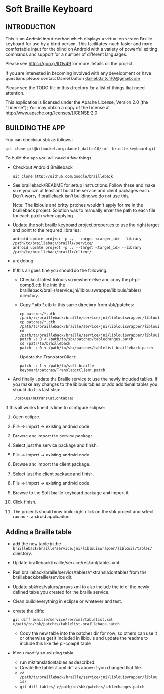 # Soft Braille Keyboard

## INTRODUCTION

This is an Android input method which displays a virtual on screen Braille keyboard for use by a blind person. This facilitates much faster and more comfortable input for the blind on Android with a variety of powerful editing commands and support for a number of different languages.

Please see https://goo.gl/lD1v49 for more details on the project.

If you are interested in becoming involved with any development or have questions please contact Daniel Dalton <daniel.dalton10@gmail.com>

Please see the TODO file in this directory for a list of things that need attention.

This application is licensed under the Apache License, Version 2.0 (the "License"); You may obtain a copy of the License at http://www.apache.org/licenses/LICENSE-2.0

## BUILDING THE APP ##

You can checkout sbk as follows:

`git clone git@bitbucket.org:daniel_dalton10/soft-braille-keyboard.git`

To build the app you will need a few things.

* Checkout Android Brailleback

	`git clone http://github.com/google/brailleback`

* See brailleback/README for setup instructions. Follow these and make sure you can at least ant build the service and client packages each. Don't worry if brailleback isn't building we do not use this.
	
	Note: The liblouis and brltty patches wouldn't apply for me in the brailleback project. Solution was to manually enter the path to each file for each patch when applying.

* Update the soft braille keyboard project.properties to use the right target and point to the required libraries:
	
	```cd /path/to/soft-braille-keyboard
	android update project -p ./ --target <target_id> --library /path/to/brailleback/braille/service/
	android update project -p ./ --target <target_id> --library /path/to/brailleback/braille/client/
	```

* ant debug

* If this all goes fine you should do the following:

	- Checkout latest liblouis somewhere else and copy the pl-pl-comp8.ctb file into the brailleback/braille/service/jni/liblouiswrapper/liblouis/tables/ directory.

	- Copy *.utb *.ctb to this same directory from sbk/patches:

		```cd /path/to/sbk_checkout
		cp patches/*.utb /path/to/brailleback/braille/service/jni/liblouiswrapper/liblouis/tables/
		cp patches/*.ctb /path/to/brailleback/braille/service/jni/liblouiswrapper/liblouis/tables/
		cd /path/to/brailleback/braille/service/jni/liblouiswrapper/liblouis/
		patch -p 0 < /path/to/sbk/patches/tablechanges.patch
		cd /path/to/brailleback
		patch -p 0 < /path/to/sbk/patches/tablelist-brailleback.patch
		```

 		Update the TranslatorClient:

		`patch -p 1 < /path/to/soft-braille-keyboard/patches/TranslatorClient.patch`
		
 - And finally update the Braille service to use the newly included tables. If you make any changes to the liblouis tables or add additional tables you should do this last step:

	```cd braille/service
	./tables/mktranslationtables
	```

If this all works fine it is time to configure eclipse:

1. Open eclipse.

2. File -> import -> existing android code

3. Browse and import the service package.

4. Select just the service package and finish.

5. File -> import -> existing android code

6. Browse and import the client package.

7. Select just the client package and finish.

8. File -> import -> existing android code

9. Browse to the Soft braille keyboard package and import it.

10. Click finish.

11. The projects should now build right click on the sbk project and select run as -. android application 

## Adding a Braille table ##

- add the new table in the
	`brailleback/braille/service/jni/liblouiswrapper/liblouis/tables/`
	directory.

- Update brailleback/braille/service/res/xml/tables.xml.

- Run brailleback/braille/service/tables/mktranslationtables from the brailleback/braille/service dir.

- Update sbk/res/values/arrays.xml to also include the id of the newly defined table you created for the braille service.

- Clean build everything in eclipse or whatever and test.

- create the diffs:
	```+ cd /path/to/brailleback
	git diff braille/service/res/xml/tablelist.xml >/path/to/sbk/patches/tablelist-brailleback.patch
	```
	
	+ Copy the new table into the patches dir for now, so others can use it or otherwise get it included in liblouis and update the readme to include this like the pl-comp8 table.

- If you modify an existing table
	+ run mktranslationtables as described.
	+ Create the tablelist.xml diff as above if you changed that file. 
	+ `cd /path/to/brailleback/braille/service/jni/liblouiswrapper/liblouis/`
	+ `git diff tables/ >/path/to/sbk/patches/tablechanges.patch`
